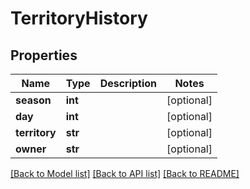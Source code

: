 # TerritoryHistory

## Properties
Name | Type | Description | Notes
------------ | ------------- | ------------- | -------------
**season** | **int** |  | [optional] 
**day** | **int** |  | [optional] 
**territory** | **str** |  | [optional] 
**owner** | **str** |  | [optional] 

[[Back to Model list]](../README.md#documentation-for-models) [[Back to API list]](../README.md#documentation-for-api-endpoints) [[Back to README]](../README.md)


